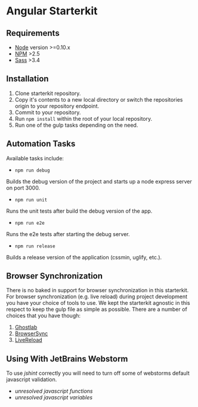 # Angular Starterkit

## Requirements

+ [Node](http://nodejs.org/) version >=0.10.x
+ [NPM](https://www.npmjs.com/) >2.5
+ [Sass](http://sass-lang.com/) >3.4

## Installation

1. Clone starterkit repository.
2. Copy it's contents to a new local directory or switch the repositories origin to your repository endpoint.
3. Commit to your repository.
2. Run `npm install` within the root of your local repository.
3. Run one of the gulp tasks depending on the need.

## Automation Tasks

Available tasks include:

+ `npm run debug`

Builds the debug version of the project and starts up a node express server on port 3000.

+ `npm run unit`

Runs the unit tests after build the debug version of the app.

+ `npm run e2e`

Runs the e2e tests after starting the debug server.

+ `npm run release`

Builds a release version of the application (cssmin, uglify, etc.).


## Browser Synchronization

There is no baked in support for browser synchronization in this starterkit. For browser synchronization (e.g. live reload) during project development you have your choice of tools to use. We kept the starterkit agnostic in this respect to keep the gulp file as simple as possible. There are a number of choices that you have though:

1. [Ghostlab](http://vanamco.com/ghostlab/)
2. [BrowserSync](http://www.browsersync.io/)
3. [LiveReload](http://livereload.com/)

## Using With JetBrains Webstorm

To use *jshint* correctly you will need to turn off some of webstorms default javascript validation.

+ *unresolved javascript functions*
+ *unresolved javascript variables*